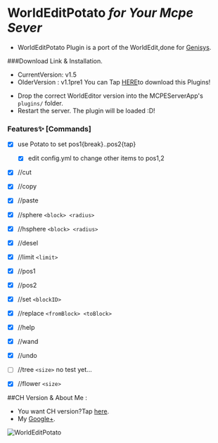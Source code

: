 # WorldEditPotato <em>for Your Mcpe Sever </em>
* WorldEditPotato Plugin is a port of the WorldEdit,done for [Genisys](https://github.com/iTXTech/Genisys).

###Download Link & Installation.
* CurrentVersion: v1.5 
* OlderVersion : v1.1pre1
You can Tap [HERE](https://github.com/Yoyu666/WorldEditPotato/releases)to download this Plugins!
- Drop the correct WorldEditor version into the MCPEServerApp's `plugins/` folder.
- Restart the server. The plugin will be loaded :D!

### Features✨ [Commands]
- [x] use Potato to set pos1{break}..pos2{tap}
   - [x] edit config.yml to change other items to pos1,2
- [x] //cut
- [x] //copy
- [x] //paste
- [x] //sphere `<block> <radius>`
- [x] //hsphere `<block> <radius>`
- [x] //desel
- [x] //limit `<limit>`
- [x] //pos1
- [x] //pos2
- [x] //set `<blockID>`
- [x] //replace `<fromBlock> <toBlock>`
- [x] //help
- [x] //wand
- [x] //undo
- [ ] //tree `<size>` no test yet...
- [x] //flower `<size>`


##CH Version & About Me :
* You want CH version?Tap [here](https://github.com/Yoyu666/WorldEdit-PotatoCH).
* My [Google+](https://plus.google.com/112806261931025159399).


![WorldEditPotato](http://img10.deviantart.net/af75/i/2014/242/1/9/kawaii_potato_by_hashtagpony-d7xbs1t.png)
